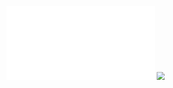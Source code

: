 ![](/Notatki/Semestr%203/Inżynierskie%20zastosowania%20statystyki/Ćwiczenia/Ćwiczenia%203/IZSćw_%204%20odp.pdf)
![](/Notatki/Semestr%203/Inżynierskie%20zastosowania%20statystyki/Ćwiczenia/Ćwiczenia%203/Drawing%202023-11-24%2009.29.49.excalidraw.svg)
